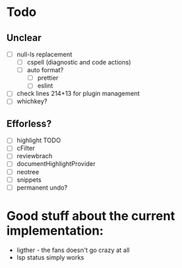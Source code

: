 # Todo

## Unclear

- [ ] null-ls replacement
  - [ ] cspell (diagnostic and code actions)
  - [ ] auto format?
    - [ ] prettier
    - [ ] eslint
- [ ] check lines 214+13 for plugin management
- [ ] whichkey?

## Efforless?

- [ ] highlight TODO
- [ ] cFilter
- [ ] reviewbrach
- [ ] documentHighlightProvider
- [ ] neotree
- [ ] snippets
- [ ] permanent undo?

# Good stuff about the current implementation:
- ligther - the fans doesn't go crazy at all
- lsp status simply works 
